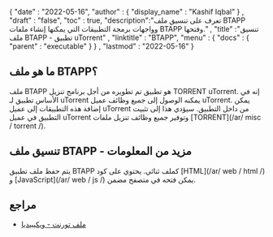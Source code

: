 {
  "date" : "2022-05-16",
  "author" : {
    "display_name" : "Kashif Iqbal"
} ,
  "draft" : "false",
  "toc" : true,
  "description":"تعرف على تنسيق ملف BTAPP وواجهات برمجة التطبيقات التي يمكنها إنشاء ملفات BTAPP وفتحها." ,
  "title" :"تنسيق ملف BTAPP - تطبيق uTorrent" ,
  "linktitle" : "BTAPP",
  "menu" : {
    "docs" : {
      "parent" : "executable"
}
} ,
  "lastmod" : "2022-05-16"
}

## ما هو ملف BTAPP؟

ملف BTAPP هو تطبيق تم تطويره من أجل برنامج تنزيل TORRENT uTorrent. إنه في الأساس تطبيق لـ uTorrent يمكنه الوصول إلى جميع وظائف عميل uTorrent. يمكن إضافة هذه التطبيقات إلى عميل uTorrent من داخل التطبيق. سيؤدي هذا إلى تثبيت التطبيق في عميل uTorrent وتوفير جميع وظائف تنزيل ملفات [TORRENT](/ar/ misc / torrent /).

## تنسيق ملف BTAPP - مزيد من المعلومات

يتم حفظ ملف تطبيق BTAPP كملف ثنائي. يحتوي على كود [HTML](/ar/ web / html /) و [JavaScript](/ar/ web / js /) يمكن فتحه في متصفح مضمن.

## مراجع

* [ملف تورنت - ويكيبيديا](https://en.wikipedia.org/wiki/Torrent_file)

